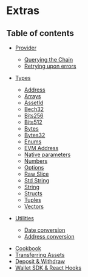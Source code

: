 # Extras

## Table of contents

<!-- - [ABI](../typegen/index.md) -->

- [Provider](../providers/index.md)
  <!-- - [Instantiating a Provider](../providers/instantiating-a-provider) -->
  <!-- - [Provider Options](../providers/provider-options.md) -->
  - [Querying the Chain](../providers/querying-the-chain.md)
  - [Retrying upon errors](../providers/retrying-upon-errors.md)

- [Types](../types/index.md)
  - [Address](../types/address.md)
  - [Arrays](../types/arrays.md)
  - [AssetId](../types/asset-id.md)
  - [Bech32](../types/bech32.md)
  - [Bits256](../types/bits256.md)
  - [Bits512](../types/bits512.md)
  - [Bytes](../types/bytes.md)
  - [Bytes32](../types/bytes32.md)
  - [Enums](../types/enums.md)
  - [EVM Address](../types/evm-address.md)
  - [Native parameters](../types/native-parameters.md)
  - [Numbers](../types/numbers.md)
  - [Options](../types/options.md)
  - [Raw Slice](../types/raw-slice.md)
  - [Std String](../types/std-string.md)
  - [String](../types/string.md)
  - [Structs](../types/structs.md)
  - [Tuples](../types/tuples.md)
  - [Vectors](../types/vectors.md)

- [Utilities](../utilities/index.md)
  <!-- - [Decimals](../utilities/decimals.md) -->
  - [Date conversion](../utilities/date-conversion.md)
  - [Address conversion](../utilities/address-conversion.md)

<!-- - [GraphQL](../graphql/index.md) -->

- [Cookbook](../cookbook/index.md)
- [Transferring Assets](../cookbook/transferring-assets.md)
- [Deposit & Withdraw](../cookbook/deposit-and-withdraw.md)
- [Wallet SDK & React Hooks](../cookbook/wallet-sdk-and-react-hooks.md)

